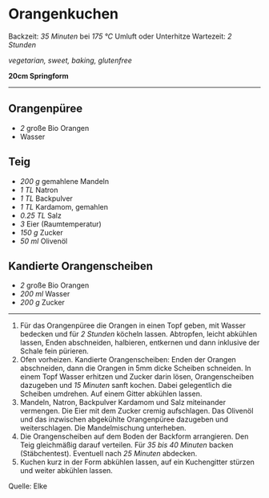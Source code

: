 # Orangenkuchen

Backzeit: *35 Minuten* bei *175 °C* Umluft oder Unterhitze
Wartezeit: *2 Stunden*

*vegetarian, sweet, baking, glutenfree*

**20cm Springform**

---

## Orangenpüree
- *2* große Bio Orangen
- Wasser

## Teig
- *200 g* gemahlene Mandeln
- *1 TL* Natron
- *1 TL* Backpulver
- *1 TL* Kardamom, gemahlen
- *0.25 TL* Salz
- *3* Eier (Raumtemperatur)
- *150 g* Zucker
- *50 ml* Olivenöl

## Kandierte Orangenscheiben
- *2* große Bio Orangen
- *200 ml* Wasser
- *200 g* Zucker

---

1. Für das Orangenpüree die Orangen in einen Topf geben, mit Wasser bedecken und für *2 Stunden* köcheln lassen. Abtropfen, leicht abkühlen lassen, Enden abschneiden, halbieren, entkernen und dann inklusive der Schale fein pürieren.
2. Ofen vorheizen. Kandierte Orangenscheiben: Enden der Orangen abschneiden, dann die Orangen in 5mm dicke Scheiben schneiden. In einem Topf Wasser erhitzen und Zucker darin lösen, Orangenscheiben dazugeben und *15 Minuten* sanft kochen. Dabei gelegentlich die Scheiben umdrehen. Auf einem Gitter abkühlen lassen.
3. Mandeln, Natron, Backpulver Kardamom und Salz miteinander vermengen. Die Eier mit dem Zucker cremig aufschlagen. Das Olivenöl und das inzwischen abgekühlte Orangenpüree dazugeben und weiterschlagen. Die Mandelmischung unterheben.
4. Die Orangenscheiben auf dem Boden der Backform arrangieren. Den Teig gleichmäßig darauf verteilen. Für *35 bis 40 Minuten* backen (Stäbchentest). Eventuell nach *25 Minuten* abdecken.
5. Kuchen kurz in der Form abkühlen lassen, auf ein Kuchengitter stürzen und weiter abkühlen lassen.

Quelle: Elke
